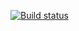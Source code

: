 [![Build status](https://ci.appveyor.com/api/projects/status/dwjacsd2famqrvfj/branch/main?svg=true)](https://ci.appveyor.com/project/JuliyaSalam/ci3/branch/main)
